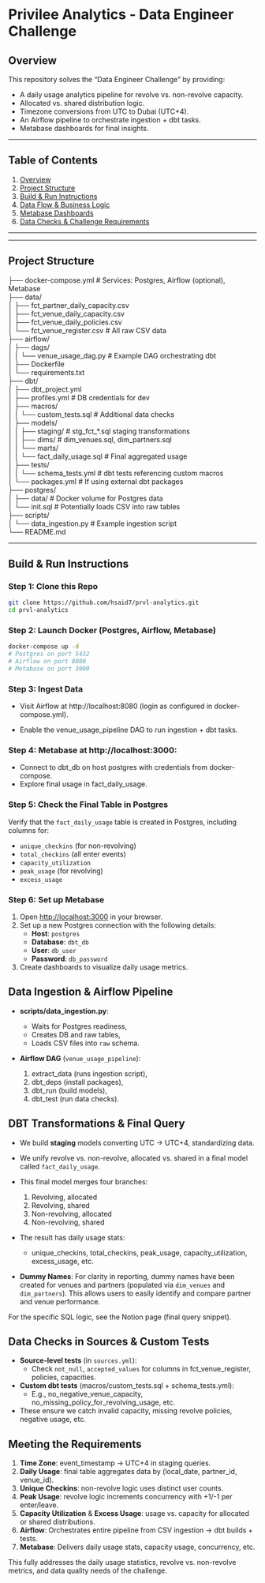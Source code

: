 # Privilee Analytics - Data Engineer Challenge

## Overview

This repository solves the “Data Engineer Challenge” by providing:
- A daily usage analytics pipeline for revolve vs. non-revolve capacity.
- Allocated vs. shared distribution logic.
- Timezone conversions from UTC to Dubai (UTC+4).
- An Airflow pipeline to orchestrate ingestion + dbt tasks.
- Metabase dashboards for final insights.
---

## Table of Contents
1. [Overview](#overview)  
2. [Project Structure](#project-structure)  
3. [Build & Run Instructions](#build--run-instructions)  
4. [Data Flow & Business Logic](#data-flow--business-logic)  
5. [Metabase Dashboards](#metabase-dashboards)  
6. [Data Checks & Challenge Requirements](#data-checks--challenge-requirements)

---


---

## Project Structure

├── docker-compose.yml # Services: Postgres, Airflow (optional), Metabase  
├── data/  
│   ├── fct_partner_daily_capacity.csv  
│   ├── fct_venue_daily_capacity.csv  
│   ├── fct_venue_daily_policies.csv  
│   └── fct_venue_register.csv # All raw CSV data  
├── airflow/  
│   ├── dags/  
│   │   └── venue_usage_dag.py # Example DAG orchestrating dbt  
│   ├── Dockerfile  
│   └── requirements.txt  
├── dbt/  
│   ├── dbt_project.yml  
│   ├── profiles.yml # DB credentials for dev  
│   ├── macros/  
│   │   └── custom_tests.sql # Additional data checks  
│   ├── models/  
│   │   ├── staging/ # stg_fct_*.sql staging transformations  
│   │   ├── dims/ # dim_venues.sql, dim_partners.sql  
│   │   └── marts/  
│   │       └── fact_daily_usage.sql # Final aggregated usage  
│   ├── tests/  
│   │   └── schema_tests.yml # dbt tests referencing custom macros  
│   └── packages.yml # If using external dbt packages  
├── postgres/  
│   ├── data/ # Docker volume for Postgres data  
│   └── init.sql # Potentially loads CSV into raw tables  
├── scripts/  
│   └── data_ingestion.py # Example ingestion script  
└── README.md

---

## Build & Run Instructions

### Step 1: Clone this Repo
```bash
git clone https://github.com/hsaid7/prvl-analytics.git
cd prvl-analytics
```
### Step 2: Launch Docker (Postgres, Airflow, Metabase)
```bash
docker-compose up -d
# Postgres on port 5432
# Airflow on port 8080
# Metabase on port 3000
```


### Step 3: Ingest Data

- Visit Airflow at http://localhost:8080 (login as configured in docker-compose.yml).

- Enable the venue_usage_pipeline DAG to run ingestion + dbt tasks.


### Step 4: Metabase at http://localhost:3000:
- Connect to dbt_db on host postgres with credentials from docker-compose.
- Explore final usage in fact_daily_usage.

### Step 5: Check the Final Table in Postgres

Verify that the `fact_daily_usage` table is created in Postgres, including columns for:
- `unique_checkins` (for non-revolving)
- `total_checkins` (all enter events)
- `capacity_utilization`
- `peak_usage` (for revolving)
- `excess_usage`

### Step 6: Set up Metabase
1. Open [http://localhost:3000](http://localhost:3000) in your browser.
2. Set up a new Postgres connection with the following details:
   - **Host**: `postgres`
   - **Database**: `dbt_db`
   - **User**: `db_user`
   - **Password**: `db_password`
3. Create dashboards to visualize daily usage metrics.

## Data Ingestion & Airflow Pipeline
 

- **scripts/data_ingestion.py**: 
  - Waits for Postgres readiness,
  - Creates DB and raw tables,
  - Loads CSV files into `raw` schema.

- **Airflow DAG** (`venue_usage_pipeline`):
  1) extract_data (runs ingestion script),
  2) dbt_deps (install packages),
  3) dbt_run (build models),
  4) dbt_test (run data checks).

## DBT Transformations & Final Query

- We build **staging** models converting UTC → UTC+4, standardizing data.
- We unify revolve vs. non-revolve, allocated vs. shared in a final model called `fact_daily_usage`.
- This final model merges four branches:
  1. Revolving, allocated
  2. Revolving, shared
  3. Non-revolving, allocated
  4. Non-revolving, shared

- The result has daily usage stats:
  - unique_checkins, total_checkins, peak_usage, capacity_utilization, excess_usage, etc.
- **Dummy Names**: For clarity in reporting, dummy names have been created for venues and partners (populated via `dim_venues` and `dim_partners`). This allows users to easily identify and compare partner and venue performance.

  
For the specific SQL logic, see the Notion page (final query snippet).


## Data Checks in Sources & Custom Tests

- **Source-level tests** (in `sources.yml`): 
  - Check `not_null`, `accepted_values` for columns in fct_venue_register, policies, capacities.
- **Custom dbt tests** (macros/custom_tests.sql + schema_tests.yml): 
  - E.g., no_negative_venue_capacity, no_missing_policy_for_revolving_usage, etc.
- These ensure we catch invalid capacity, missing revolve policies, negative usage, etc.


## Meeting the Requirements

1. **Time Zone**: event_timestamp → UTC+4 in staging queries.
2. **Daily Usage**: final table aggregates data by (local_date, partner_id, venue_id).
3. **Unique Checkins**: non-revolve logic uses distinct user counts.
4. **Peak Usage**: revolve logic increments concurrency with +1/-1 per enter/leave.
5. **Capacity Utilization** & **Excess Usage**: usage vs. capacity for allocated or shared distributions.
6. **Airflow**: Orchestrates entire pipeline from CSV ingestion → dbt builds + tests.
7. **Metabase**: Delivers daily usage stats, capacity usage, concurrency, etc.

This fully addresses the daily usage statistics, revolve vs. non-revolve metrics, and data quality needs of the challenge.

